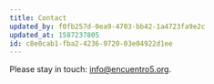 ```yaml
---
title: Contact
updated_by: f0fb257d-0ea9-4703-bb42-1a4723fa9e2c
updated_at: 1587237805
id: c8e0cab1-fba2-4236-9720-03e04922d1ee
---
```

Please stay in touch: <info@encuentro5.org>.